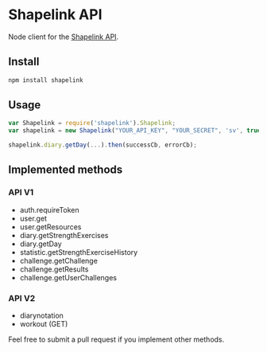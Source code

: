 Shapelink API
===================

Node client for the [Shapelink API](http://developer.shapelink.com/index.php/Main_Page).

## Install

```javascript
npm install shapelink
```

## Usage

```javascript
var Shapelink = require('shapelink').Shapelink;
var shapelink = new Shapelink("YOUR_API_KEY", "YOUR_SECRET", 'sv', true);

shapelink.diary.getDay(...).then(successCb, errorCb);
```

## Implemented methods

### API V1

* auth.requireToken
* user.get
* user.getResources
* diary.getStrengthExercises
* diary.getDay
* statistic.getStrengthExerciseHistory
* challenge.getChallenge
* challenge.getResults
* challenge.getUserChallenges

### API V2

* diarynotation
* workout (GET)

Feel free to submit a pull request if you implement other methods.